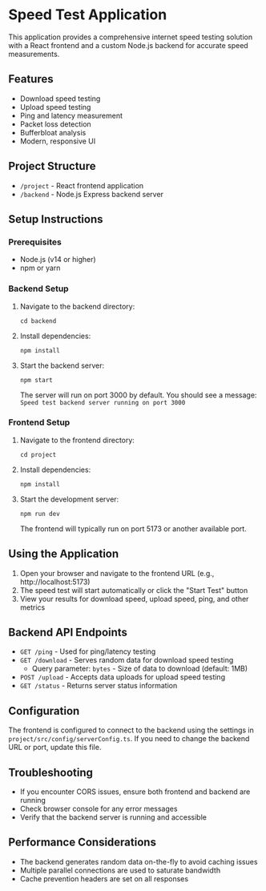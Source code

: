 # Speed Test Application

This application provides a comprehensive internet speed testing solution with a React frontend and a custom Node.js backend for accurate speed measurements.

## Features

- Download speed testing
- Upload speed testing
- Ping and latency measurement
- Packet loss detection
- Bufferbloat analysis
- Modern, responsive UI

## Project Structure

- `/project` - React frontend application
- `/backend` - Node.js Express backend server

## Setup Instructions

### Prerequisites

- Node.js (v14 or higher)
- npm or yarn

### Backend Setup

1. Navigate to the backend directory:
   ```
   cd backend
   ```

2. Install dependencies:
   ```
   npm install
   ```

3. Start the backend server:
   ```
   npm start
   ```

   The server will run on port 3000 by default. You should see a message: `Speed test backend server running on port 3000`

### Frontend Setup

1. Navigate to the frontend directory:
   ```
   cd project
   ```

2. Install dependencies:
   ```
   npm install
   ```

3. Start the development server:
   ```
   npm run dev
   ```

   The frontend will typically run on port 5173 or another available port.

## Using the Application

1. Open your browser and navigate to the frontend URL (e.g., http://localhost:5173)
2. The speed test will start automatically or click the "Start Test" button
3. View your results for download speed, upload speed, ping, and other metrics

## Backend API Endpoints

- `GET /ping` - Used for ping/latency testing
- `GET /download` - Serves random data for download speed testing
  - Query parameter: `bytes` - Size of data to download (default: 1MB)
- `POST /upload` - Accepts data uploads for upload speed testing
- `GET /status` - Returns server status information

## Configuration

The frontend is configured to connect to the backend using the settings in `project/src/config/serverConfig.ts`. If you need to change the backend URL or port, update this file.

## Troubleshooting

- If you encounter CORS issues, ensure both frontend and backend are running
- Check browser console for any error messages
- Verify that the backend server is running and accessible

## Performance Considerations

- The backend generates random data on-the-fly to avoid caching issues
- Multiple parallel connections are used to saturate bandwidth
- Cache prevention headers are set on all responses
